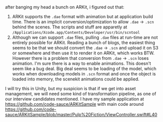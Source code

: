after banging my head a bunch on ARKit, i figured out that:
1. ARKit supports the `.dae` format with animation but at application build time. There is an implicit conversion/optimization to allow `.dae` -> `.scn` behind the scenes. The scripts and stuff are apparetly at `/Applications/Xcode.app/Contents/Developer/usr/bin/scntool`
2. Although we can support `.dae` files, pulling `.dae` files at run-time are not entirely possible for ARKit. Reading a bunch of blogs, the easiest thing seems to be that we should convert the `.dae` -> `.scn` and upload it on S3 or somewhere and then use it to render it on ARKit, which works BTW. However there is a problem that conversion from `.dae` -> `.scn` loses animation. I'm sure there is a way to enable animations. This doesn't seem like a bug deal. Big deal seems to be loading of the model, which works when downloading models in `.scn` format and once the object is loaded into memory, the scenekit animations could be applied. 

I will try this in Unity, but my suspicion is that if we get into asset management, we will need some kind of transformation pipeline, as one of our interview candidates mentioned. I have my sample application at https://github.com/code-sauce/ARKitSample with main code around https://github.com/code-sauce/ARKitSample/blob/master/Pulp%20Fiction/ViewController.swift#L40
